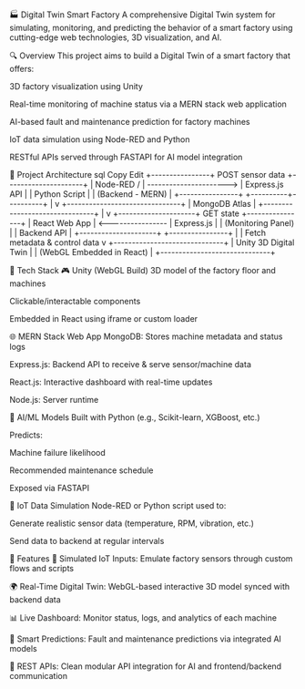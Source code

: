 🏭 Digital Twin Smart Factory
A comprehensive Digital Twin system for simulating, monitoring, and predicting the behavior of a smart factory using cutting-edge web technologies, 3D visualization, and AI.

🔍 Overview
This project aims to build a Digital Twin of a smart factory that offers:

3D factory visualization using Unity

Real-time monitoring of machine status via a MERN stack web application

AI-based fault and maintenance prediction for factory machines

IoT data simulation using Node-RED and Python

RESTful APIs served through FASTAPI for AI model integration

🧱 Project Architecture
sql
Copy
Edit
+----------------+     POST sensor data     +---------------------+
| Node-RED /     |  ----------------------> |     Express.js API   |
| Python Script  |                          |   (Backend - MERN)   |
+----------------+                          +----------+----------+
                                                      |
                                                      v
                                      +-------------------------------+
                                      |         MongoDB Atlas         |
                                      +-------------------------------+
                                                      |
                                                      v
                          +---------------------+     GET state     +----------------+
                          |     React Web App   | <---------------- |  Express.js    |
                          |  (Monitoring Panel) |                  |  Backend API   |
                          +---------------------+                  +----------------+
                                     |
                                     | Fetch metadata & control data
                                     v
                        +------------------------------+
                        |    Unity 3D Digital Twin     |
                        |  (WebGL Embedded in React)   |
                        +------------------------------+

🔧 Tech Stack
🎮 Unity (WebGL Build)
3D model of the factory floor and machines

Clickable/interactable components

Embedded in React using iframe or custom loader

🌐 MERN Stack Web App
MongoDB: Stores machine metadata and status logs

Express.js: Backend API to receive & serve sensor/machine data

React.js: Interactive dashboard with real-time updates

Node.js: Server runtime

🧠 AI/ML Models
Built with Python (e.g., Scikit-learn, XGBoost, etc.)

Predicts:

Machine failure likelihood

Recommended maintenance schedule

Exposed via FASTAPI

🔄 IoT Data Simulation
Node-RED or Python script used to:

Generate realistic sensor data (temperature, RPM, vibration, etc.)

Send data to backend at regular intervals

🚀 Features
📡 Simulated IoT Inputs: Emulate factory sensors through custom flows and scripts

🌍 Real-Time Digital Twin: WebGL-based interactive 3D model synced with backend data

📊 Live Dashboard: Monitor status, logs, and analytics of each machine

🧠 Smart Predictions: Fault and maintenance predictions via integrated AI models

🔌 REST APIs: Clean modular API integration for AI and frontend/backend communication

